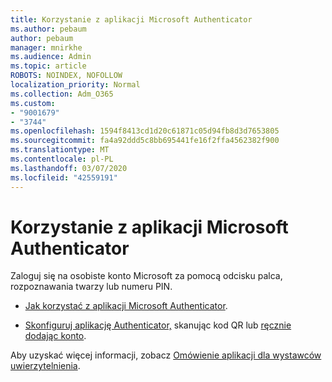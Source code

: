 ```yaml
---
title: Korzystanie z aplikacji Microsoft Authenticator
ms.author: pebaum
author: pebaum
manager: mnirkhe
ms.audience: Admin
ms.topic: article
ROBOTS: NOINDEX, NOFOLLOW
localization_priority: Normal
ms.collection: Adm_O365
ms.custom:
- "9001679"
- "3744"
ms.openlocfilehash: 1594f8413cd1d20c61871c05d94fb8d3d7653805
ms.sourcegitcommit: fa4a92ddd5c8bb695441fe16f2ffa4562382f900
ms.translationtype: MT
ms.contentlocale: pl-PL
ms.lasthandoff: 03/07/2020
ms.locfileid: "42559191"
---
```

# <a name="using-the-microsoft-authenticator-app"></a>Korzystanie z aplikacji Microsoft Authenticator

Zaloguj się na osobiste konto Microsoft za pomocą odcisku palca, rozpoznawania twarzy lub numeru PIN.

- [Jak korzystać z aplikacji Microsoft Authenticator](https://support.microsoft.com/help/4026727/microsoft-account-how-to-use-the-microsoft-authenticator-app). 

- [Skonfiguruj aplikację Authenticator,](https://docs.microsoft.com/azure/active-directory/user-help/security-info-setup-auth-app) skanując kod QR lub [ręcznie dodając konto](https://docs.microsoft.com/azure/active-directory/user-help/user-help-auth-app-add-account-manual).  

Aby uzyskać więcej informacji, zobacz [Omówienie aplikacji dla wystawców uwierzytelnienia](https://docs.microsoft.com/azure/active-directory/user-help/user-help-auth-app-overview).
